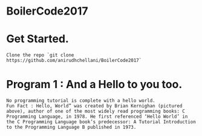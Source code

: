 #	BoilerCode2017

# 	Get Started.
	Clone the repo `git clone https://github.com/anirudhchellani/BoilerCode2017`

# 	Program 1 : And a Hello to you too.
	No programming tutorial is complete with a hello world.
	Fun Fact : Hello, World” was created by Brian Kernighan (pictured above), author of one of the most widely read programming books: C Programming Language, in 1978. He first referenced ‘Hello World’ in the C Programming Language book’s predecessor: A Tutorial Introduction to the Programming Language B published in 1973.
